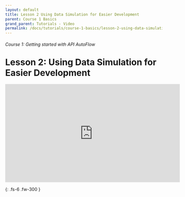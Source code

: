 ```yaml
---
layout: default
title: Lesson 2 Using Data Simulation for Easier Development
parent: Course 1 Basics
grand_parent: Tutorials - Video
permalink: /docs/tutorials/course-1-basics/lesson-2-using-data-simulation-for-easier-development
---
```

<h6>Course 1: Getting started with API AutoFlow</h6>
<h1 style="margin-top:0">Lesson 2: Using Data Simulation for Easier Development</h1>


<iframe width="560" height="315" src="https://www.youtube.com/embed/AVxwRDMhwg0" title="YouTube video player" frameborder="0" allow="accelerometer; autoplay; clipboard-write; encrypted-media; gyroscope; picture-in-picture" allowfullscreen></iframe>


{: .fs-6 .fw-300 }